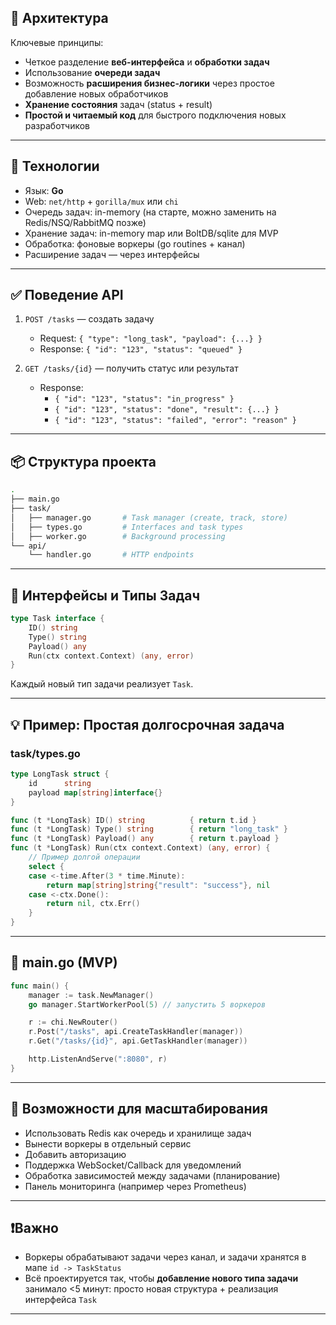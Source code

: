 ## 🚧 Архитектура

Ключевые принципы:
- Четкое разделение **веб-интерфейса** и **обработки задач**
- Использование **очереди задач**
- Возможность **расширения бизнес-логики** через простое добавление новых обработчиков
- **Хранение состояния** задач (status + result)
- **Простой и читаемый код** для быстрого подключения новых разработчиков

---

## 🔧 Технологии

- Язык: **Go**
- Web: `net/http` + `gorilla/mux` или `chi`
- Очередь задач: in-memory (на старте, можно заменить на Redis/NSQ/RabbitMQ позже)
- Хранение задач: in-memory map или BoltDB/sqlite для MVP
- Обработка: фоновые воркеры (go routines + канал)
- Расширение задач — через интерфейсы

---

## ✅ Поведение API

1. `POST /tasks` — создать задачу  
   - Request: `{ "type": "long_task", "payload": {...} }`
   - Response: `{ "id": "123", "status": "queued" }`

2. `GET /tasks/{id}` — получить статус или результат  
   - Response:  
     - `{ "id": "123", "status": "in_progress" }`  
     - `{ "id": "123", "status": "done", "result": {...} }`  
     - `{ "id": "123", "status": "failed", "error": "reason" }`

---

## 📦 Структура проекта

```bash
.
├── main.go
├── task/
│   ├── manager.go       # Task manager (create, track, store)
│   ├── types.go         # Interfaces and task types
│   ├── worker.go        # Background processing
└── api/
    └── handler.go       # HTTP endpoints
```

---

## 🧩 Интерфейсы и Типы Задач

```go
type Task interface {
	ID() string
	Type() string
	Payload() any
	Run(ctx context.Context) (any, error)
}
```

Каждый новый тип задачи реализует `Task`.

---

## 💡 Пример: Простая долгосрочная задача

### task/types.go

```go
type LongTask struct {
	id      string
	payload map[string]interface{}
}

func (t *LongTask) ID() string          { return t.id }
func (t *LongTask) Type() string        { return "long_task" }
func (t *LongTask) Payload() any        { return t.payload }
func (t *LongTask) Run(ctx context.Context) (any, error) {
	// Пример долгой операции
	select {
	case <-time.After(3 * time.Minute):
		return map[string]string{"result": "success"}, nil
	case <-ctx.Done():
		return nil, ctx.Err()
	}
}
```

---

## 🚀 main.go (MVP)

```go
func main() {
	manager := task.NewManager()
	go manager.StartWorkerPool(5) // запустить 5 воркеров

	r := chi.NewRouter()
	r.Post("/tasks", api.CreateTaskHandler(manager))
	r.Get("/tasks/{id}", api.GetTaskHandler(manager))

	http.ListenAndServe(":8080", r)
}
```

---

## 🧠 Возможности для масштабирования

- Использовать Redis как очередь и хранилище задач
- Вынести воркеры в отдельный сервис
- Добавить авторизацию
- Поддержка WebSocket/Callback для уведомлений
- Обработка зависимостей между задачами (планирование)
- Панель мониторинга (например через Prometheus)

---

## ❗️Важно

- Воркеры обрабатывают задачи через канал, и задачи хранятся в мапе `id -> TaskStatus`
- Всё проектируется так, чтобы **добавление нового типа задачи** занимало <5 минут: просто новая структура + реализация интерфейса `Task`

---
